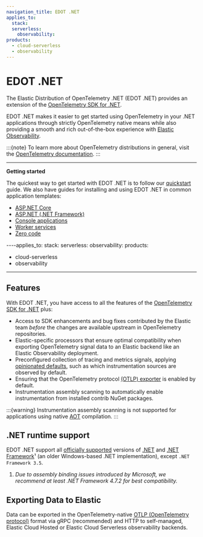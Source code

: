```yaml
---
navigation_title: EDOT .NET
applies_to:
  stack:
  serverless:
    observability:
products:
  - cloud-serverless
  - observability
---
```


# EDOT .NET

The Elastic Distribution of OpenTelemetry .NET (EDOT .NET) provides an extension of the [OpenTelemetry SDK for .NET](https://opentelemetry.io/docs/languages/net).

EDOT .NET makes it easier to get started using OpenTelemetry in your .NET applications through strictly OpenTelemetry native means while also providing a smooth 
and rich out-of-the-box experience with [Elastic Observability](https://www.elastic.co/observability).

:::{note}
To learn more about OpenTelemetry distributions in general, visit the [OpenTelemetry documentation](https://opentelemetry.io/docs/concepts/distributions).
:::

-------
**Getting started**

The quickest way to get started with EDOT .NET is to follow our [quickstart](./setup/index.md) guide. We also have guides for 
installing and using EDOT .NET in common application templates:

* [ASP.NET Core](./setup/aspnetcore)
* [ASP.NET (.NET Framework)](./setup/aspnet)
* [Console applications](./setup/console)
* [Worker services](./setup/worker-services)
* [Zero code](./setup/zero-code)

----applies_to:
  stack:
  serverless:
    observability:
products:
  - cloud-serverless
  - observability
---

## Features

With EDOT .NET, you have access to all the features of the [OpenTelemetry SDK for .NET](https://github.com/open-telemetry/opentelemetry-dotnet) plus:

* Access to SDK enhancements and bug fixes contributed by the Elastic team _before_ the changes are available upstream in OpenTelemetry repositories.
* Elastic-specific processors that ensure optimal compatibility when exporting OpenTelemetry signal data to an Elastic backend like an Elastic Observability deployment.
* Preconfigured collection of tracing and metrics signals, applying [opinionated defaults](./setup/edot-defaults), such as which instrumentation sources are 
observed by default.
* Ensuring that the OpenTelemetry protocol [(OTLP) exporter](https://opentelemetry.io/docs/specs/otlp) is enabled by default.
* Instrumentation assembly scanning to automatically enable instrumentation from installed contrib NuGet packages.

:::{warning}
Instrumentation assembly scanning is not supported for applications using native [AOT](https://learn.microsoft.com/dotnet/core/deploying/native-aot) compilation.
:::

## .NET runtime support

EDOT .NET support all [officially supported](https://dotnet.microsoft.com/en-us/platform/support/policy) versions of [.NET](https://dotnet.microsoft.com/download/dotnet) and
[.NET Framework](https://dotnet.microsoft.com/download/dotnet-framework)¹ (an older Windows-based .NET implementation), except `.NET Framework 3.5`.

1. *Due to assembly binding issues introduced by Microsoft, we recommend at least .NET Framework 4.7.2 for best compatibility.*

## Exporting Data to Elastic

Data can be exported in the OpenTelemetry-native [OTLP (OpenTelemetry protocol)](https://opentelemetry.io/docs/specs/otlp) format via gRPC (recommended)
and HTTP to self-managed, Elastic Cloud Hosted or Elastic Cloud Serverless observability backends.